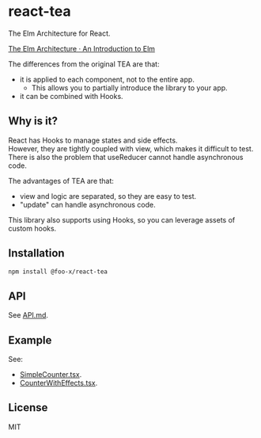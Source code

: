 # react-tea

The Elm Architecture for React.

[The Elm Architecture · An Introduction to Elm](https://guide.elm-lang.org/architecture/)

The differences from the original TEA are that:

- it is applied to each component, not to the entire app.
    - This allows you to partially introduce the library to your app.
- it can be combined with Hooks.


## Why is it?

React has Hooks to manage states and side effects.  
However, they are tightly coupled with view, which makes it difficult to test.  
There is also the problem that useReducer cannot handle asynchronous code.

The advantages of TEA are that:

- view and logic are separated, so they are easy to test.
- "update" can handle asynchronous code.

This library also supports using Hooks, so you can leverage assets of custom hooks.


## Installation

```sh
npm install @foo-x/react-tea
```


## API

See [API.md](./doc/API.md).


## Example

See:

- [SimpleCounter.tsx](./example/src/SimpleCounter.tsx).
- [CounterWithEffects.tsx](./example/src/CounterWithEffects.tsx).


## License

MIT
